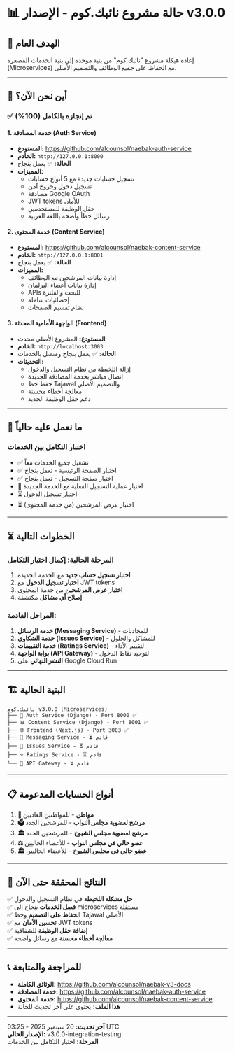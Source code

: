 # 📊 حالة مشروع نائبك.كوم - الإصدار v3.0.0

## 🎯 **الهدف العام**
إعادة هيكلة مشروع "نائبك.كوم" من بنية موحدة إلى بنية الخدمات المصغرة (Microservices) مع الحفاظ على جميع الوظائف والتصميم الأصلي.

---

## 📍 **أين نحن الآن؟**

### ✅ **تم إنجازه بالكامل (100%)**

#### 1. **خدمة المصادقة (Auth Service)**
- **المستودع:** https://github.com/alcounsol/naebak-auth-service
- **الخادم:** `http://127.0.0.1:8000`
- **الحالة:** ✅ يعمل بنجاح
- **المميزات:**
  - تسجيل حسابات جديدة مع 5 أنواع حسابات
  - تسجيل دخول وخروج آمن
  - مصادقة Google OAuth
  - JWT tokens للأمان
  - حقل الوظيفة للمستخدمين
  - رسائل خطأ واضحة باللغة العربية

#### 2. **خدمة المحتوى (Content Service)**
- **المستودع:** https://github.com/alcounsol/naebak-content-service
- **الخادم:** `http://127.0.0.1:8001`
- **الحالة:** ✅ يعمل بنجاح
- **المميزات:**
  - إدارة بيانات المرشحين مع الوظائف
  - إدارة بيانات أعضاء البرلمان
  - APIs للبحث والفلترة
  - إحصائيات شاملة
  - نظام تقسيم الصفحات

#### 3. **الواجهة الأمامية المحدثة (Frontend)**
- **المستودع:** المشروع الأصلي محدث
- **الخادم:** `http://localhost:3003`
- **الحالة:** ✅ يعمل بنجاح ومتصل بالخدمات
- **التحديثات:**
  - إزالة اللخبطة من نظام التسجيل والدخول
  - اتصال مباشر بخدمة المصادقة الجديدة
  - حفظ خط Tajawal والتصميم الأصلي
  - معالجة أخطاء محسنة
  - دعم حقل الوظيفة الجديد

---

## 🔄 **ما نعمل عليه حالياً**

### **اختبار التكامل بين الخدمات**
- ✅ تشغيل جميع الخدمات معاً
- ✅ اختبار الصفحة الرئيسية - تعمل بنجاح
- ✅ اختبار صفحة التسجيل - تعمل بنجاح
- 🔄 اختبار عملية التسجيل الفعلية مع الخدمة الجديدة
- ⏳ اختبار تسجيل الدخول
- ⏳ اختبار عرض المرشحين (من خدمة المحتوى)

---

## ⏳ **الخطوات التالية**

### **المرحلة الحالية: إكمال اختبار التكامل**
1. **اختبار تسجيل حساب جديد** مع الخدمة الجديدة
2. **اختبار تسجيل الدخول** مع JWT tokens
3. **اختبار عرض المرشحين** من خدمة المحتوى
4. **إصلاح أي مشاكل** مكتشفة

### **المراحل القادمة:**
1. **خدمة الرسائل (Messaging Service)** - للمحادثات
2. **خدمة الشكاوى (Issues Service)** - للمشاكل والحلول  
3. **خدمة التقييمات (Ratings Service)** - لتقييم الأداء
4. **بوابة الواجهة (API Gateway)** - لتوحيد نقاط الدخول
5. **النشر النهائي** على Google Cloud Run

---

## 🏗️ **البنية الحالية**

```
نائبك.كوم v3.0.0 (Microservices)
├── 🔐 Auth Service (Django) - Port 8000 ✅
├── 📊 Content Service (Django) - Port 8001 ✅  
├── 🌐 Frontend (Next.js) - Port 3003 ✅
├── 💬 Messaging Service - ⏳ قادم
├── 📝 Issues Service - ⏳ قادم
├── ⭐ Ratings Service - ⏳ قادم
└── 🚪 API Gateway - ⏳ قادم
```

---

## 📋 **أنواع الحسابات المدعومة**

1. **👤 مواطن** - للمواطنين العاديين
2. **🗳️ مرشح لعضوية مجلس النواب** - للمرشحين الجدد
3. **🏛️ مرشح لعضوية مجلس الشيوخ** - للمرشحين الجدد
4. **⚖️ عضو حالي في مجلس النواب** - للأعضاء الحاليين
5. **🏛️ عضو حالي في مجلس الشيوخ** - للأعضاء الحاليين

---

## 🎯 **النتائج المحققة حتى الآن**

✅ **حل مشكلة اللخبطة** في نظام التسجيل والدخول  
✅ **فصل الخدمات** بنجاح إلى microservices مستقلة  
✅ **الحفاظ على التصميم** وخط Tajawal الأصلي  
✅ **تحسين الأمان** مع JWT tokens  
✅ **إضافة حقل الوظيفة** للشفافية  
✅ **معالجة أخطاء محسنة** مع رسائل واضحة  

---

## 📞 **للمراجعة والمتابعة**

- **الوثائق الكاملة:** https://github.com/alcounsol/naebak-v3-docs
- **خدمة المصادقة:** https://github.com/alcounsol/naebak-auth-service  
- **خدمة المحتوى:** https://github.com/alcounsol/naebak-content-service
- **هذا الملف:** يحتوي على آخر تحديث للحالة

---

**آخر تحديث:** 20 سبتمبر 2025 - 03:25 UTC  
**الإصدار الحالي:** v3.0.0-integration-testing  
**المرحلة:** اختبار التكامل بين الخدمات
